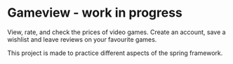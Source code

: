 # Gameview - work in progress

View, rate, and check the prices of video games. 
Create an account, save a wishlist and leave reviews on your favourite games. 

This project is made to practice different aspects of the spring framework. 

